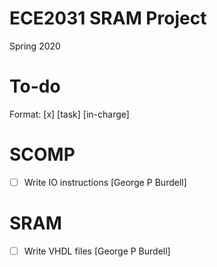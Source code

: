 # ECE2031 SRAM Project
Spring 2020


# To-do

Format: [x] [task] [in-charge] 

# SCOMP 
- [ ] Write IO instructions [George P Burdell]

# SRAM 
- [ ] Write VHDL files [George P Burdell]
